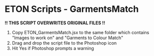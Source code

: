 # ETON Scripts - GarmentsMatch
 
__!! THIS SCRIPT OVERWRITES ORIGINAL FILES !!__

1. Copy ETON_GarmentsMatch.jsx to the same folder which contains "Images to work on" and "Garments to Colour Match"
2. Drag and drop the script file to the Photoshop icon
3. Hit Yes if Photoshop prompts a warning